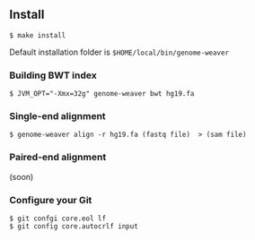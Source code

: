 
## Install
```
$ make install
```

Default installation folder is ```$HOME/local/bin/genome-weaver```

### Building BWT index 
```
$ JVM_OPT="-Xmx=32g" genome-weaver bwt hg19.fa 
```

### Single-end alignment
```
$ genome-weaver align -r hg19.fa (fastq file)  > (sam file)
```

### Paired-end alignment
 (soon)
 
### Configure your Git
```
$ git confgi core.eol lf
$ git config core.autocrlf input
```

